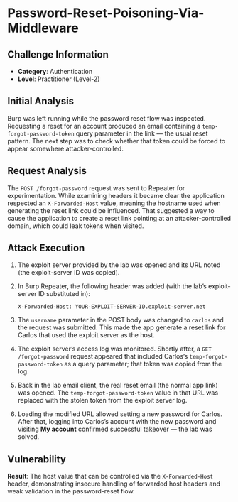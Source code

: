 # Password-Reset-Poisoning-Via-Middleware

## Challenge Information

* **Category**: Authentication
* **Level**: Practitioner (Level-2)

## Initial Analysis

Burp was left running while the password reset flow was inspected. Requesting a reset for an account produced an email containing a `temp-forgot-password-token` query parameter in the link — the usual reset pattern. The next step was to check whether that token could be forced to appear somewhere attacker-controlled.

## Request Analysis

The `POST /forgot-password` request was sent to Repeater for experimentation. While examining headers it became clear the application respected an `X-Forwarded-Host` value, meaning the hostname used when generating the reset link could be influenced. That suggested a way to cause the application to create a reset link pointing at an attacker-controlled domain, which could leak tokens when visited.

## Attack Execution

1. The exploit server provided by the lab was opened and its URL noted (the exploit-server ID was copied).
2. In Burp Repeater, the following header was added (with the lab’s exploit-server ID substituted in):

   ```
   X-Forwarded-Host: YOUR-EXPLOIT-SERVER-ID.exploit-server.net
   ```
3. The `username` parameter in the POST body was changed to `carlos` and the request was submitted. This made the app generate a reset link for Carlos that used the exploit server as the host.
4. The exploit server’s access log was monitored. Shortly after, a `GET /forgot-password` request appeared that included Carlos’s `temp-forgot-password-token` as a query parameter; that token was copied from the log.
5. Back in the lab email client, the real reset email (the normal app link) was opened. The `temp-forgot-password-token` value in that URL was replaced with the stolen token from the exploit server log.
6. Loading the modified URL allowed setting a new password for Carlos. After that, logging into Carlos’s account with the new password and visiting **My account** confirmed successful takeover — the lab was solved.

## Vulnerability

**Result**: The host value that can be controlled via the `X-Forwarded-Host` header, demonstrating insecure handling of forwarded host headers and weak validation in the password-reset flow.
